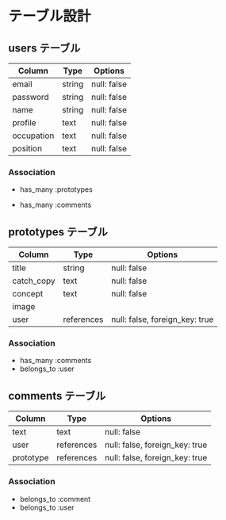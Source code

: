 # テーブル設計

## users テーブル

| Column             | Type   | Options     |
| ------------------ | ------ | ----------- |
| email              | string | null: false |
| password           | string | null: false |
| name               | string | null: false |
| profile            | text   | null: false |
| occupation         | text   | null: false |
| position           | text   | null: false |

### Association

- has_many :prototypes
<!-- - has_many :rooms, through: :room_users -->
- has_many :comments


## prototypes テーブル

| Column           | Type       | Options                         |
| ---------------- | ---------- | ------------------------------- |
| title            | string     | null: false                     |
| catch_copy       | text       | null: false                     |
| concept          | text       | null: false                     |
| image            |            |                                 |
| user             | references | null: false, foreign_key: true  |

### Association

- has_many   :comments
- belongs_to :user

## comments テーブル

| Column     | Type      | Options                        |
| ---------- | --------- | ------------------------------ |
| text      | text       | null: false                    |
| user      | references | null: false, foreign_key: true |
| prototype | references | null: false, foreign_key: true |

### Association

- belongs_to :comment
- belongs_to :user
